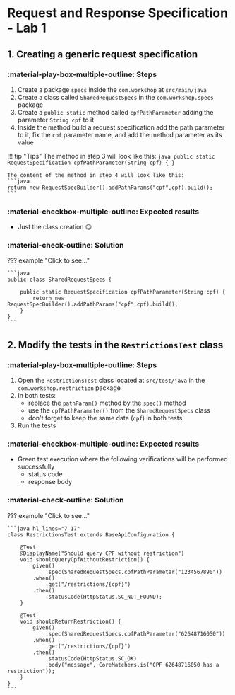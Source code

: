 # Request and Response Specification - Lab 1

## 1. Creating a generic request specification

### :material-play-box-multiple-outline: Steps

1. Create a package `specs` inside the `com.workshop` at `src/main/java`
2. Create a class called `SharedRequestSpecs` in the `com.workshop.specs` package
3. Create a `public static` method called `cpfPathParameter` adding the parameter `String cpf` to it
4. Inside the method build a request specification add the path parameter to it, fix the `cpf` parameter name, and add the method parameter as its value

!!! tip "Tips"
    The method in step 3 will look like this:
    ```java
    public static RequestSpecification cpfPathParameter(String cpf) {
    }
    ```


    The content of the method in step 4 will look like this:
    ```java
    return new RequestSpecBuilder().addPathParams("cpf",cpf).build();
    ```

### :material-checkbox-multiple-outline: Expected results

- Just the class creation 😊

### :material-check-outline: Solution

??? example "Click to see..."

    ```java
    public class SharedRequestSpecs {

        public static RequestSpecification cpfPathParameter(String cpf) {
            return new RequestSpecBuilder().addPathParams("cpf",cpf).build();
        }
    }
    ```

## 2. Modify the tests in the `RestrictionsTest` class

### :material-play-box-multiple-outline: Steps

1. Open the `RestrictionsTest` class located at `src/test/java` in the `com.workshop.restriction` package
2. In both tests: 
     - replace the `pathParam()` method by the `spec()` method
     - use the `cpfPathParameter()` from the `SharedRequestSpecs` class
     - don't forget to keep the same data (`cpf`) in both tests
3. Run the tests

### :material-checkbox-multiple-outline: Expected results

- Green test execution where the following verifications will be performed successfully
    - status code
    - response body

### :material-check-outline: Solution

??? example "Click to see..."

    ```java hl_lines="7 17"
    class RestrictionsTest extends BaseApiConfiguration {

        @Test
        @DisplayName("Should query CPF without restriction")
        void shouldQueryCpfWithoutRestriction() {
            given()
                .spec(SharedRequestSpecs.cpfPathParameter("1234567890"))
            .when()
                .get("/restrictions/{cpf}")
            .then()
                .statusCode(HttpStatus.SC_NOT_FOUND);
        }

        @Test
        void shouldReturnRestriction() {
            given()
                .spec(SharedRequestSpecs.cpfPathParameter("62648716050"))
            .when()
                .get("/restrictions/{cpf}")
            .then()
                .statusCode(HttpStatus.SC_OK)
                .body("message", CoreMatchers.is("CPF 62648716050 has a restriction"));
        }
    }
    ```
    